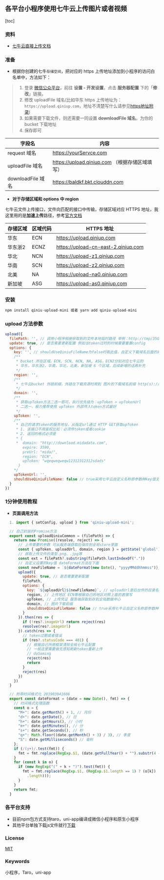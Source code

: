 ## 各平台小程序使用七牛云上传图片或者视频 

[toc]

### 资料
- [七牛云直接上传文档](https://developer.qiniu.com/kodo/1312/upload)  

### 准备
- 根据你创建的七牛`存储空间`，把对应的 https 上传地址添加到小程序的访问白名单中，方法如下：

>1. 登录 [微信公众平台](https://mp.weixin.qq.com/)，前往 **设置 - 开发设置**，点击 **服务器配置** 下的「**修改**」链接。
>2. 修改 uploadFile 域名(比如华东 https 上传地址为：`https://upload.qiniup.com`，地址不清楚写什么请参见[https地址附录](#region))
>3. 如果需要下载文件，则还需要一同设置 **downloadFile 域名**，为你的 bucket 下载地址
>4. 保存即可

| 字段名             | 内容                             |
| --------------- | ------------------------------ |
| request 域名      | https://yourServce.com         |
| uploadFile 域名   | https://upload.qiniup.com （根据存储区域填写）  |
| downloadFile 域名 | https://baldkf.bkt.clouddn.com |

- **对于存储区域和 options 中 region**

七牛云文件上传接口，文件向匹配的接口中传输，存储区域对应 HTTPS 地址，我这里用的是**加速上传**路径，参考[官方文档](https://developer.qiniu.com/kodo/1671/region-endpoint-fq)

<a id="region"></a>

| 存储区域 | 区域代码 | HTTPS 地址             |
| -------- | -------- | ---------------------- |
| 华东     | ECN      | https://upload.qiniup.com |
|华东浙2   | ECNZ     | https://upload-cn-east-2.qiniup.com |
| 华北     | NCN      | https://upload-z1.qiniup.com  |
| 华南     | SCN      | https://upload-z2.qiniup.com  |
| 北美     | NA       | https://upload-na0.qiniup.com |
| 新加坡   | ASG      | https://upload-as0.qiniup.com |


### 安装
```js
npm install qiniu-upload-mini 或者 yarn add qiniu-upload-mini
```

### upload 方法参数
```js
upload({
  filePath: '', // 调用小程序相册获取到的文件本地临时路径 举例：http://tmp/35GWmAhZDg5O784a1.png。
  update: true, // 是否需要更新配置 例如当token过时的时候需要重置config
  options: {
    key: '', // shouldUseQiniuFileName为false时取此值，自定义下载域名后面的路径加后缀名
    /**
     * bucket 所在区域。ECN, SCN, NCN, NA, ASG，ECN2分别对应七牛云的
     * 华东，华东浙2，华南，华北，北美，新加坡 6 个区域，后续新增的话再补充
     */
    region: '',
    /**
     * 七牛云bucket 外链前缀，外链在下载资源时用到 图片的下载域名前缀 http(s)://xxxx等
     */
    domain: '',
    /**
     * 获取upToken方法二选一即可，执行优先级为：upToken > upTokenUrl
     * 二选一，极力推荐使用 upToken 外部传入token方式最好
     */
    upToken: '',
    /**
     * 自己的请求token的服务地址，从指定url通过 HTTP GET获取upToken
     * 1. 该接口不用鉴权比如：必须传token或者cookie
     * 2. 返回的格式必须是
     * {
     *  domain: "http://download.midadata.com",
        expire: 3590,
        preUrl: "mida/",
        region: "ECN",
        upToken: "wqeqweqweqw12312312312sdads"
      }
    */
    upTokenUrl: '',
    shouldUseQiniuFileName: false // true采用七牛云自定义名称即参数种key值无效，false时为自定义名称取key值
  }
})
```

### 1分钟使用教程

- **页面调用方法**
```js
  1. import { setConfig, upload } from 'qiniu-upload-mini';

  // 自己封装的Promise方法
  export const uploadQiniuCommon = (filePath) => {
    return new Promise((resolve, reject) => {
      // 上传需要的参数 可从服务端获取后保存到全局store里面
      const { upToken, uploadUrl, domain, region } = getState('global').qiniuOptions || {}
      // 获取上传文件的类型.png、.jpg等
      const ext = filePath?.substring(filePath.lastIndexOf("."))
      // 自定义设置的key值 dateFormat方法在下面
      const newFileName = `${dateFormat(new Date(), "yyyyMMddhhmmss")}_${Math.random() * 10000}${ext}`
      upload({
        update: true, // 是否需要更新配置
        filePath,
        options: {
          key: `${uploadUrl}${newFileName}`, // uploadUrl是后台传的目录名可有可无 下载域名后面的路径加后缀名
          region, // 上传地区 ECN等根据自己的地区对照上面的表填写
          upToken, // 上传凭证 服务端获取到存到全局数据中心
          domain, // 图片下载前缀
          shouldUseQiniuFileName: false // true采用七牛云自定义名称即参数种key值无效，false时为自定义名称
        }
      }).then(res => {
        if (!res?.imageUrl) return reject(res)
        resolve(res?.imageUrl)
      }).catch(res => {
        // token过期或者错误
        if (res?.statusCode === 401) {
          // 根据自己所用框架清除全局七牛云配置
          // 一般这里需要做无感知刷新token重新上传
          // doSoming
          reject(res)
          return
        }
        reject(res)
      })
    })
  }

  // 附带时间格式化 201903041606
  export const dateFormat = (date = new Date(), fmt) => {
    // 时间格式处理函数 
    const o = {
      "M+": date.getMonth() + 1, // 月份 
      "d+": date.getDate(), // 日 
      "h+": date.getHours(), // 小时 
      "m+": date.getMinutes(), // 分 
      "s+": date.getSeconds(), // 秒 
      "q+": Math.floor((date.getMonth() + 3) / 3), // 季度 
      "S": date.getMilliseconds() // 毫秒 
    };
    if (/(y+)/.test(fmt)) {
      fmt = fmt.replace(RegExp.$1, (date.getFullYear() + "").substr(4 - RegExp.$1.length));
    }
    for (const k in o) {
      if (new RegExp("(" + k + ")").test(fmt)) {
        fmt = fmt.replace(RegExp.$1, (RegExp.$1.length == 1) ? (o[k]) : (("00" + o[k]).substr(("" + o[k])
          .length)));
      }
    }
    return fmt;
  }

```

### 各平台支持
* 目前npm包方式支持taro，uni-app编译成微信小程序和原生小程序
* 其他平台单独下载js文件就行[下载](/platform/)

### License
[MIT](https://github.com/liuxing/translator-cli/blob/master/LICENSE)

### Keywords
小程序，Taro，uni-app
